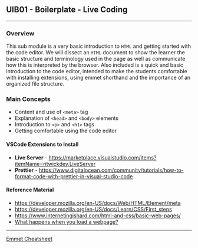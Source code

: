 ## UIB01 - Boilerplate - Live Coding

---

### Overview

This sub module is a very basic introduction to `HTML` and getting started with the code editor.
We will dissect an `HTML` document to show the learner the basic structure and terminology used in the page as well as communicate how this is interpreted by the browser.
Also included is a quick and basic introduction to the code editor, intended to make the students comfortable with installing extensions, using emmet shorthand and the importance of an organized file structure.

### Main Concepts

- Content and use of `<meta>` tag
- Explanation of `<head>` and `<body>` elements
- Introduction to `<p>` and `<h1>` tags
- Getting comfortable using the code editor

#### VSCode Extensions to Install

- **Live Server** - https://marketplace.visualstudio.com/items?itemName=ritwickdey.LiveServer
- **Prettier** - https://www.digitalocean.com/community/tutorials/how-to-format-code-with-prettier-in-visual-studio-code

#### Reference Material

- https://developer.mozilla.org/en-US/docs/Web/HTML/Element/meta
- https://developer.mozilla.org/en-US/docs/Learn/CSS/First_steps
- https://www.internetingishard.com/html-and-css/basic-web-pages/
- [What happens when you load a webpage?](https://www.youtube.com/watch?v=OE8EvaOPkZ4)

---

[Emmet Cheatsheet](https://docs.emmet.io/cheat-sheet/)
